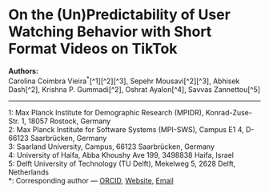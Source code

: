 # On the (Un)Predictability of User Watching Behavior with Short Format Videos on TikTok

**Authors:**  
Carolina Coimbra Vieira<sup>*</sup>[^1][^2][^3], Sepehr Mousavi[^2][^3], Abhisek Dash[^2], Krishna P. Gummadi[^2], Oshrat Ayalon[^4], Savvas Zannettou[^5]   

---

1: Max Planck Institute for Demographic Research (MPIDR), Konrad-Zuse-Str. 1, 18057 Rostock, Germany  
2: Max Planck Institute for Software Systems (MPI-SWS), Campus E1 4, D-66123 Saarbrücken, Germany  
3: Saarland University, Campus, 66123 Saarbrücken, Germany  
4: University of Haifa, Abba Khoushy Ave 199, 3498838 Haifa, Israel  
5: Delft University of Technology (TU Delft), Mekelweg 5, 2628 Delft, Netherlands  
*: Corresponding author — [ORCID](https://orcid.org/0000-0003-3156-4151), [Website](https://carolcoimbra.github.io/), [Email](mailto:coimbravieira@demogr.mpg.de) 

